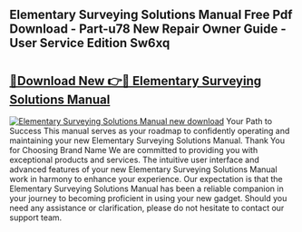 ## Elementary Surveying Solutions Manual Free Pdf Download - Part-u78 New Repair Owner Guide - User Service Edition Sw6xq

# <h2><a href="http://bc94878.oget.top/?id=Elementary+Surveying+Solutions+Manual">🔗Download New 👉🔴 Elementary Surveying Solutions Manual</a></h2>

[![Elementary Surveying Solutions Manual new download](https://i.imgur.com/5g1atiW.png)](http://bc94878.oget.top/?id=Elementary+Surveying+Solutions+Manual)
Your Path to Success This manual serves as your roadmap to confidently operating and maintaining your new Elementary Surveying Solutions Manual. Thank You for Choosing Brand Name We are committed to providing you with exceptional products and services. The intuitive user interface and advanced features of your new Elementary Surveying Solutions Manual work in harmony to enhance your experience. Our expectation is that the Elementary Surveying Solutions Manual has been a reliable companion in your journey to becoming proficient in using your new gadget. Should you need any assistance or clarification, please do not hesitate to contact our support team.
